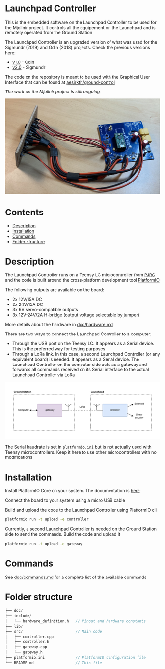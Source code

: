 # Launchpad Controller <!-- omit in toc -->

This is the embedded software on the Launchpad Controller to be used for the Mjollnir project.
It controls all the equipement on the Launchpad and is remotely operated from the Ground Station

The Launchpad Controller is an upgraded version of what was used for the Sigmundr (2019) and Odin (2018) projects. Check the previous versions here:

- [v1.0](https://github.com/aesirkth/launchpad-controller/tree/v1.0) - Odin
- [v2.0](https://github.com/aesirkth/launchpad-controller/tree/v2.0) - Sigmundr

The code on the repository is meant to be used with the Graphical User Interface that can be found at [aesirkth/ground-control](https://github.com/aesirkth/ground-control)

*The work on the Mjollnir project is still ongoing*

![launchpad_controller_with_front_panel](doc/img/launchpad_controller_with_front_panel.jpg)

# Contents <!-- omit in toc -->

- [Description](#description)
- [Installation](#installation)
- [Commands](#commands)
- [Folder structure](#folder-structure)

# Description

The Launchpad Controller runs on a Teensy LC microcontroller from [PJRC](https://www.pjrc.com/teensy/teensyLC.html) and the code is built around the cross-platform development tool [PlatformIO](https://platformio.org/)

The following outputs are available on the board:

- 2x 12V/15A DC
- 2x 24V/15A DC
- 3x 6V servo-compatible outputs
- 3x 12V-24V/2A H-bridge (output voltage selectable by jumper)

More details about the hardware in [doc/hardware.md](doc/hardware.md)

There are two ways to connect the Launchpad Controller to a computer:
- Through the USB port on the Teensy LC. It appears as a Serial device. This is the preferred way for testing purposes
- Through a LoRa link. In this case, a second Launchpad Controller (or any equivalent board) is needed. It appears as a Serial device. The Launchpad Controller on the computer side acts as a gateway and forwards all commands received on its Serial interface to the actual Launchpad Controller via LoRa

![launchpad_controller_gateway](doc/img/launchpad_controller_gateway.png)

The Serial baudrate is set in `platformio.ini` but is not actually used with Teensy microcontrollers. Keep it here to use other microcontrollers with no modifications

# Installation

Install PlatformIO Core on your system. The documentation is [here](https://platformio.org/install/cli)

Connect the board to your system using a micro USB cable

Build and upload the code to the Launchpad Controller using PlatformIO cli

```sh
platformio run -t upload -e controller
```

Currently, a second Launchpad Controller is needed on the Ground Station side to send the commands. Build the code and upload it

```sh
platformio run -t upload -e gateway
```

# Commands

See [doc/commands.md](doc/commands.md) for a complete list of the available commands

# Folder structure

```cpp
├── doc/
├── include/
│   └── hardware_definition.h   // Pinout and hardware constants
├── lib/
├── src/                        // Main code
│   ├── controller.cpp
│   ├── controller.h
│   ├── gateway.cpp
│   └── gateway.h
├── platformio.ini              // PlatformIO configuration file
└── README.md                   // This file
```